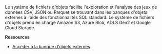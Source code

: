 Le système de fichiers d'objets facilite l'exploration et l'analyse des jeux de données CSV, JSON ou Parquet se trouvant dans les banques d'objets externes à l'aide des fonctionnalités SQL standard. Le système de fichiers d'objets prend en charge Amazon S3, Azure Blob, ADLS Gen2 et Google Cloud Storage.

**Ressources**

-   [Accéder à la banque d'objets externes](https://docs.teradata.com/search/all?query=Access+Your+External+Object+Store&content-lang=en-US)

